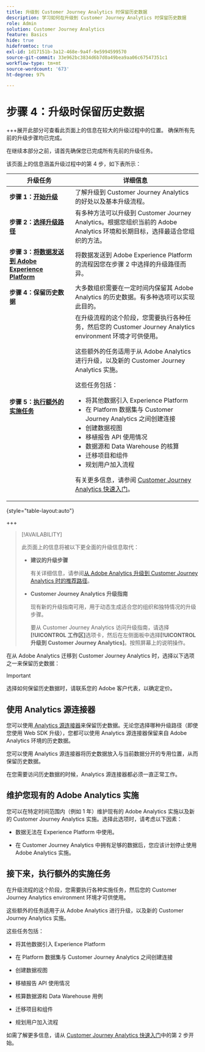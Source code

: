 ```yaml
---
title: 升级到 Customer Journey Analytics 时保留历史数据
description: 学习如何在升级到 Customer Journey Analytics 时保留历史数据
role: Admin
solution: Customer Journey Analytics
feature: Basics
hide: true
hidefromtoc: true
exl-id: 1d17151b-3a12-468e-9a4f-9e5994599570
source-git-commit: 33e962bc3834d6b7d0a49bea9aa06c67547351c1
workflow-type: tm+mt
source-wordcount: '673'
ht-degree: 97%

---
```


# 步骤 4：升级时保留历史数据

+++展开此部分可查看此页面上的信息在较大的升级过程中的位置。 确保所有先前的升级步骤均已完成。

在继续本部分之前，请首先确保您已完成所有先前的升级任务。

该页面上的信息涵盖升级过程中的第 4 步，如下表所示：

| 升级任务 | 详细信息 |
|---------|----------|
| **步骤 1：[开始升级](/help/getting-started/cja-upgrade/cja-upgrade-getstarted.md)** | 了解升级到 Customer Journey Analytics 的好处以及基本升级流程。 |
| **步骤 2：[选择升级路径](/help/getting-started/cja-upgrade/cja-upgrade-path.md)** | 有多种方法可以升级到 Customer Journey Analytics。根据您组织当前的 Adobe Analytics 环境和长期目标，选择最适合您组织的方法。 |
| **步骤 3：[将数据发送到 Adobe Experience Platform](/help/getting-started/cja-upgrade/cja-upgrade-send-to-platform.md)** | 将数据发送到 Adobe Experience Platform 的流程因您在步骤 2 中选择的升级路径而异。 |
| <span class="preview">**步骤 4：保留历史数据**</span> | <span class="preview">大多数组织需要在一定时间内保留其 Adobe Analytics 的历史数据。有多种选项可以实现此目的。</span> |
| **步骤 5：[执行额外的实施任务](/help/getting-started/cja-getting-started.md)** | 在升级流程的这个阶段，您需要执行各种任务，然后您的 Customer Journey Analytics environment 环境才可供使用。<p>这些额外的任务适用于从 Adobe Analytics 进行升级，以及新的 Customer Journey Analytics 实施。</p><p>这些任务包括：</p><ul><li>将其他数据引入 Experience Platform</li><li>在 Platform 数据集与 Customer Journey Analytics 之间创建连接</li><li>创建数据视图</li><li>移植报告 API 使用情况</li><li>数据源和 Data Warehouse 的核算</li><li>迁移项目和组件</li><li>规划用户加入流程</li></ul> <p>有关更多信息，请参阅 [Customer Journey Analytics 快速入门](/help/getting-started/cja-getting-started.md)。 |

{style="table-layout:auto"}

+++

>[!AVAILABILITY]
>
>此页面上的信息将被以下更全面的升级信息取代： <ul><li>**建议的升级步骤**<p>有关详细信息，请参阅[从 Adobe Analytics 升级到 Customer Journey Analytics 时的推荐路径](/help/getting-started/cja-upgrade/cja-upgrade-recommendations.md)。</p></li><li>**Customer Journey Analytics 升级指南**<p>现有新的升级指南可用，用于动态生成适合您的组织和独特情况的升级步骤。</p><p>要从 Customer Journey Analytics 访问升级指南，请选择&#x200B;**[!UICONTROL 工作区]**&#x200B;选项卡，然后在左侧面板中选择&#x200B;**[!UICONTROL 升级到 Customer Journey Analytics]**。按照屏幕上的说明操作。</p></li></ul>

在从 Adobe Analytics 迁移到 Customer Journey Analytics 时，选择以下选项之一来保留历史数据：

>[!IMPORTANT]
>
>选择如何保留历史数据时，请联系您的 Adobe 客户代表，以确定定价。

## 使用 Analytics 源连接器

您可以使用[&#x200B; Analytics 源连接器](/help/data-ingestion/analytics.md)来保留历史数据。无论您选择哪种升级路径（即使您使用 Web SDK 升级），您都可以使用 Analytics 源连接器保留来自 Adobe Analytics 环境的历史数据。

您可以使用 Analytics 源连接器将历史数据放入与当前数据分开的专用位置，从而保留历史数据。

在您需要访问历史数据的时候，Analytics 源连接器都必须一直正常工作。

<!-- Another possibility in the future: Map historical data in a way that allows you to tie it to your new data.  Possible? Explain -->

## 维护您现有的 Adobe Analytics 实施

您可以在特定时间范围内（例如 1 年）维护现有的 Adobe Analytics 实施以及新的 Customer Journey Analytics 实施。选择此选项时，请考虑以下因素：

* 数据无法在 Experience Platform 中使用。

* 在 Customer Journey Analytics 中拥有足够的数据后，您应该计划停止使用 Adobe Analytics 实施。

## 接下来，执行额外的实施任务

在升级流程的这个阶段，您需要执行各种实施任务，然后您的 Customer Journey Analytics environment 环境才可供使用。

这些额外的任务适用于从 Adobe Analytics 进行升级，以及新的 Customer Journey Analytics 实施。

这些任务包括：

* 将其他数据引入 Experience Platform

* 在 Platform 数据集与 Customer Journey Analytics 之间创建连接

* 创建数据视图

* 移植报告 API 使用情况

* 核算数据源和 Data Warehouse 用例

* 迁移项目和组件

* 规划用户加入流程

如需了解更多信息，请从 [Customer Journey Analytics 快速入门](/help/getting-started/cja-getting-started.md)中的第 2 步开始。
